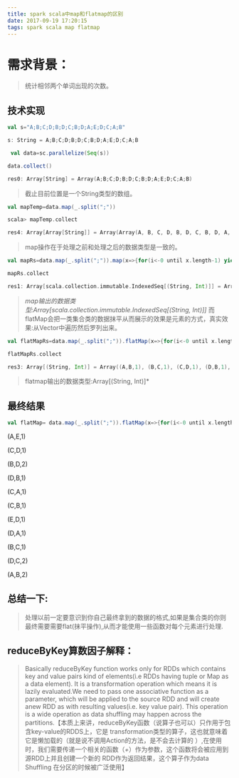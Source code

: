 ```yaml
---
title: spark scala中map和flatmap的区别
date: 2017-09-19 17:20:15
tags: spark scala map flatmap 
---
```

# 需求背景：

> 统计相邻两个单词出现的次数。

## 技术实现

``` scala
val s="A;B;C;D;B;D;C;B;D;A;E;D;C;A;B"

s: String = A;B;C;D;B;D;C;B;D;A;E;D;C;A;B

 val data=sc.parallelize(Seq(s))

data.collect()

res0: Array[String] = Array(A;B;C;D;B;D;C;B;D;A;E;D;C;A;B)       
```
> 截止目前位置是一个String类型的数组。

``` scala
val mapTemp=data.map(_.split(";"))

scala> mapTemp.collect

res4: Array[Array[String]] = Array(Array(A, B, C, D, B, D, C, B, D, A, E, D, C, A, B))
```
> map操作在于处理之前和处理之后的数据类型是一致的。

``` scala
val mapRs=data.map(_.split(";")).map(x=>{for(i<-0 until x.length-1) yield (x(i)+","+x(i+1),1)})

mapRs.collect

res1: Array[scala.collection.immutable.IndexedSeq[(String, Int)]] = Array(Vector((A,B,1), (B,C,1), (C,D,1), (D,B,1), (B,D,1), (D,C,1), (C,B,1), (B,D,1), (D,A,1), (A,E,1), (E,D,1), (D,C,1), (C,A,1), (A,B,1)))
```
> *map输出的数据类型:Array[scala.collection.immutable.IndexedSeq[(String, Int)]]*
> 而flatMap会把一类集合类的数据抹平从而展示的效果是元素的方式，真实效果:从Vector中遍历然后罗列出来。

``` scala
val flatMapRs=data.map(_.split(";")).flatMap(x=>{for(i<-0 until x.length-1) yield　(x(i)+","+x(i+1),1)})

flatMapRs.collect

res3: Array[(String, Int)] = Array((A,B,1), (B,C,1), (C,D,1), (D,B,1), (B,D,1), (D,C,1), (C,B,1), (B,D,1), (D,A,1), (A,E,1), (E,D,1), (D,C,1), (C,A,1), (A,B,1))
```
> flatmap输出的数据类型:Array[(String, Int)]*

## 最终结果

``` scala
val flatMap= data.map(_.split(";")).flatMap(x=>{for(i<-0 until x.length-1) yield (x(i)+","+x(i+1),1)}).reduceByKey(_+_).foreach(println)
```
(A,E,1)

(C,D,1)

(B,D,2)

(D,B,1)

(C,A,1)

(C,B,1)

(E,D,1)

(D,A,1)

(B,C,1)

(D,C,2)

(A,B,2)
## 总结一下:
> 处理以前一定要意识到你自己最终拿到的数据的格式,如果是集合类的你则最终需要需要flat(抹平操作),从而才能使用一些函数对每个元素进行处理.


## reduceByKey算数因子解释：

> Basically reduceByKey function works only for RDDs which contains key and value pairs kind of   elements(i.e RDDs having tuple or Map as a data element). It is a transformation operation   which means it is lazily evaluated.We need to pass one associative function as a parameter,   which will be applied to the source RDD and will create anew RDD as with resulting values(i.e.  key value pair). This operation is a wide operation as data shuffling may happen across the   partitions.【本质上来讲，reduceByKey函数（说算子也可以）只作用于包含key-value的RDDS上，它是  transformation类型的算子，这也就意味着它是懒加载的（就是说不调用Action的方法，是不会去计算的  ）,在使用时，我们需要传递一个相关的函数（_+_）作为参数，这个函数将会被应用到源RDD上并且创建一个新的  RDD作为返回结果，这个算子作为data Shuffling 在分区的时候被广泛使用】  
